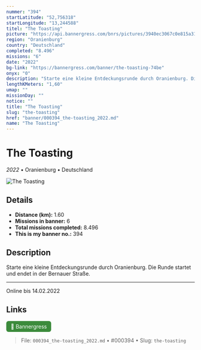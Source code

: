 ```yaml
---
nummer: "394"
startLatitude: "52,756318"
startLongitude: "13,244588"
titel: "The Toasting"
picture: "https://api.bannergress.com/bnrs/pictures/3940ec3067c0e815a31b686f4b1ba8e8"
region: "Oranienburg"
country: "Deutschland"
completed: "8.496"
missions: "6"
date: "2022"
bg-link: "https://bannergress.com/banner/the-toasting-74be"
onyx: "0"
description: "Starte eine kleine Entdeckungsrunde durch Oranienburg. Die Runde startet und endet in der Bernauer Straße.\n\n-----------------------------------\nOnline bis 14.02.2022"
lengthKMeters: "1,60"
umap: ""
missionDay: ""
notice: ""
title: "The Toasting"
slug: "the-toasting"
href: "banner/000394_the-toasting_2022.md"
name: "The Toasting"
---
```

# The Toasting

*2022* • Oranienburg • Deutschland

![The Toasting](https://api.bannergress.com/bnrs/pictures/3940ec3067c0e815a31b686f4b1ba8e8)



## Details
- **Distance (km):** 1.60
- **Missions in banner:** 6
- **Total missions completed:** 8.496
- **This is my banner no.:** 394



## Description
Starte eine kleine Entdeckungsrunde durch Oranienburg. Die Runde startet und endet in der Bernauer Straße.

-----------------------------------
Online bis 14.02.2022



## Links
<a href="https://bannergress.com/banner/the-toasting-74be" target="_blank" style="display:inline-block;margin-right:8px;padding:6px 12px;background:#3c8b3c;color:#fff;text-decoration:none;border-radius:6px;">🔗 Bannergress</a>



> File: `000394_the-toasting_2022.md` • #000394 • Slug: `the-toasting`
